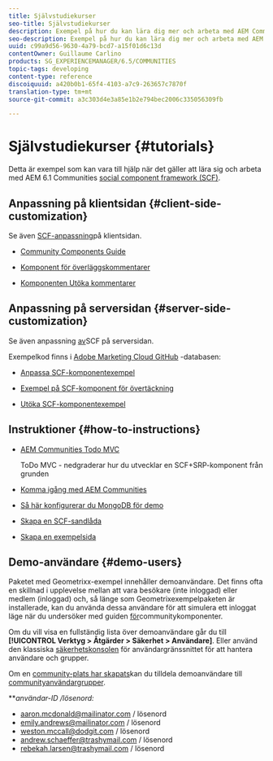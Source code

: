 ```yaml
---
title: Självstudiekurser
seo-title: Självstudiekurser
description: Exempel på hur du kan lära dig mer och arbeta med AEM Communities-ramverket för sociala komponenter (SCF)
seo-description: Exempel på hur du kan lära dig mer och arbeta med AEM Communities-ramverket för sociala komponenter (SCF)
uuid: c99a9d56-9630-4a79-bcd7-a15f01d6c13d
contentOwner: Guillaume Carlino
products: SG_EXPERIENCEMANAGER/6.5/COMMUNITIES
topic-tags: developing
content-type: reference
discoiquuid: a420b0b1-65f4-4103-a7c9-263657c7870f
translation-type: tm+mt
source-git-commit: a3c303d4e3a85e1b2e794bec2006c335056309fb

---
```



# Självstudiekurser {#tutorials}

Detta är exempel som kan vara till hjälp när det gäller att lära sig och arbeta med AEM 6.1 Communities [social component framework (SCF)](scf.md).

## Anpassning på klientsidan {#client-side-customization}

Se även [SCF-anpassning](client-customize.md)på klientsidan.

* [Community Components Guide](components-guide.md)

* [Komponent för överläggskommentarer](overlay-comments.md)

* [Komponenten Utöka kommentarer](extend-comments.md)

## Anpassning på serversidan {#server-side-customization}

Se även anpassning [av](server-customize.md)SCF på serversidan.

Exempelkod finns i [Adobe Marketing Cloud GitHub](https://github.com/Adobe-Marketing-Cloud) -databasen:

* [Anpassa SCF-komponentexempel](https://github.com/Adobe-Marketing-Cloud/aem-scf-sample-components-customize)

* [Exempel på SCF-komponent för övertäckning](https://github.com/Adobe-Marketing-Cloud/aem-scf-sample-components-overlay)

* [Utöka SCF-komponentexempel](https://github.com/Adobe-Marketing-Cloud/aem-scf-sample-components-extension)

## Instruktioner {#how-to-instructions}

* [AEM Communities Todo MVC](https://github.com/Adobe-Marketing-Cloud/aem-communities-todomvc-sample)

   ToDo MVC - nedgraderar hur du utvecklar en SCF+SRP-komponent från grunden

* [Komma igång med AEM Communities](getting-started.md)

* [Så här konfigurerar du MongoDB för demo](demo-mongo.md)

* [Skapa en SCF-sandlåda](an-scf-sandbox.md)

* [Skapa en exempelsida](create-sample-page.md)

## Demo-användare {#demo-users}

Paketet med Geometrixx-exempel innehåller demoanvändare. Det finns ofta en skillnad i upplevelse mellan att vara besökare (inte inloggad) eller medlem (inloggad) och, så länge som Geometrixexempelpaketen är installerade, kan du använda dessa användare för att simulera ett inloggat läge när du undersöker med guiden [för](components-guide.md)communitykomponenter.

Om du vill visa en fullständig lista över demoanvändare går du till **[!UICONTROL Verktyg > Åtgärder > Säkerhet > Användare]**. Eller använd den klassiska [säkerhetskonsolen](http://localhost:4502/useradmin) för användargränssnittet för att hantera användare och grupper.

Om en [community-plats har skapats](getting-started.md)kan du tilldela demoanvändare till [communityanvändargrupper](users.md).

***användar-ID */*lösenord:***

* aaron.mcdonald@mailinator.com / lösenord
* emily.andrews@mailinator.com / lösenord
* weston.mccall@dodgit.com / lösenord
* andrew.schaeffer@trashymail.com / lösenord
* rebekah.larsen@trashymail.com / lösenord
